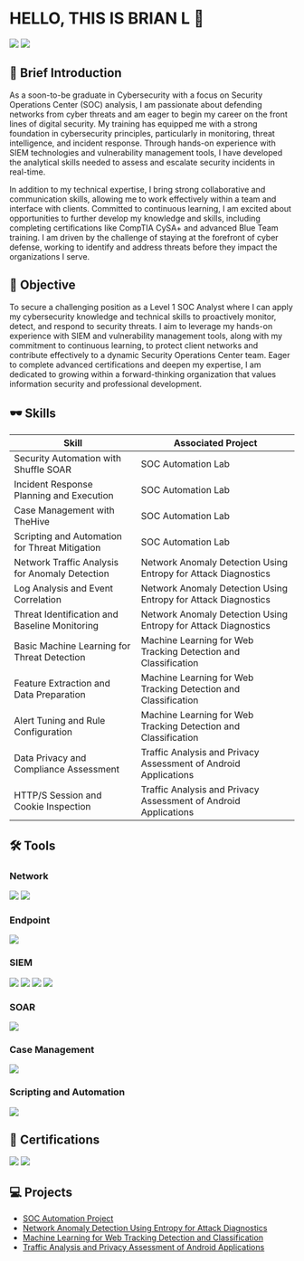 # HELLO, THIS IS BRIAN L 👋

<!--
**BrianLe-1904/BrianLe-1904** is a ✨ _special_ ✨ repository because its `README.md` (this file) appears on your GitHub profile.

Here are some ideas to get you started:

- 🔭 I’m currently working on ...
- 🌱 I’m currently learning ...
- 👯 I’m looking to collaborate on ...
- 🤔 I’m looking for help with ...
- 💬 Ask me about ...
- 📫 How to reach me: ...
- 😄 Pronouns: ...
- ⚡ Fun fact: ...
-->
<div>
<a href="https://www.linkedin.com/in/brian-l-074636190/"><img src="https://img.shields.io/badge/-LinkedIn-0072b1?&style=for-the-badge&logo=linkedin&logoColor=white" /></a>
<a href="https://www.instagram.com/dandanisbrian/"><img src="https://img.shields.io/badge/-Instagram-E4405F?&style=for-the-badge&logo=instagram&logoColor=white" /></a>
</div>

## 🌱 Brief Introduction
As a soon-to-be graduate in Cybersecurity with a focus on Security Operations Center (SOC) analysis, I am passionate about defending networks from cyber threats and am eager to begin my career on the front lines of digital security. My training has equipped me with a strong foundation in cybersecurity principles, particularly in monitoring, threat intelligence, and incident response. Through hands-on experience with SIEM technologies and vulnerability management tools, I have developed the analytical skills needed to assess and escalate security incidents in real-time.

In addition to my technical expertise, I bring strong collaborative and communication skills, allowing me to work effectively within a team and interface with clients. Committed to continuous learning, I am excited about opportunities to further develop my knowledge and skills, including completing certifications like CompTIA CySA+ and advanced Blue Team training. I am driven by the challenge of staying at the forefront of cyber defense, working to identify and address threats before they impact the organizations I serve.

## 🔭 Objective
To secure a challenging position as a Level 1 SOC Analyst where I can apply my cybersecurity knowledge and technical skills to proactively monitor, detect, and respond to security threats. I aim to leverage my hands-on experience with SIEM and vulnerability management tools, along with my commitment to continuous learning, to protect client networks and contribute effectively to a dynamic Security Operations Center team. Eager to complete advanced certifications and deepen my expertise, I am dedicated to growing within a forward-thinking organization that values information security and professional development.

## 🕶️ Skills

| Skill                                         | Associated Project         |
|-----------------------------------------------|----------------------------|
| Security Automation with Shuffle SOAR         | SOC Automation Lab|
| Incident Response Planning and Execution      | SOC Automation Lab|
| Case Management with TheHive                  | SOC Automation Lab|
| Scripting and Automation for Threat Mitigation | SOC Automation Lab|
| Network Traffic Analysis for Anomaly Detection |	Network Anomaly Detection Using Entropy for Attack Diagnostics|
| Log Analysis and Event Correlation             |	Network Anomaly Detection Using Entropy for Attack Diagnostics|
| Threat Identification and Baseline Monitoring  |	Network Anomaly Detection Using Entropy for Attack Diagnostics|
| Basic Machine Learning for Threat Detection    |	Machine Learning for Web Tracking Detection and Classification|
| Feature Extraction and Data Preparation        |	Machine Learning for Web Tracking Detection and Classification|
| Alert Tuning and Rule Configuration            |	Machine Learning for Web Tracking Detection and Classification|
| Data Privacy and Compliance Assessment         |	Traffic Analysis and Privacy Assessment of Android Applications|
| HTTP/S Session and Cookie Inspection           |	Traffic Analysis and Privacy Assessment of Android Applications|


## 🛠️ Tools

### Network
<div>
    <img src="https://img.shields.io/badge/-Wireshark-1679A7?&style=for-the-badge&logo=Wireshark&logoColor=white" />
    <img src="https://img.shields.io/badge/-mitmproxy-4CAF50?style=for-the-badge&logo=mitmproxy&logoColor=white" /> 
</div>

### Endpoint
<div>
    <img src="https://img.shields.io/badge/-Microsoft_Defender_for_Endpoint-00A4EF?&style=for-the-badge&logo=Microsoft&logoColor=white" />
</div>

### SIEM
<div>
    <img src="https://img.shields.io/badge/-Microsoft_Sentinel-0078D4?&style=for-the-badge&logo=Microsoft&logoColor=white" />
    <img src="https://img.shields.io/badge/-Splunk-000000?&style=for-the-badge&logo=Splunk&logoColor=white" />
    <img src="https://img.shields.io/badge/-Elastic-005571?&style=for-the-badge&logo=Elastic&logoColor=white" />
    <img src="https://img.shields.io/badge/-Wazuh-0050DB?style=for-the-badge&logo=Wazuh&logoColor=white" /> 
</div>

### SOAR
<div> <img src="https://img.shields.io/badge/-Shuffle-181717?style=for-the-badge&logo=Shuffle&logoColor=white" /> 
</div> 

### Case Management
<div> <img src="https://img.shields.io/badge/-TheHive-FADA5E?style=for-the-badge&logo=TheHive&logoColor=black" /> </div>

### Scripting and Automation
<div> <img src="https://img.shields.io/badge/-Python-3776AB?style=for-the-badge&logo=Python&logoColor=white" /> </div>


## 📄 Certifications
<div>
    <img src="https://img.shields.io/badge/-CompTIA_CySA+-E00A22?style=for-the-badge&logo=CompTIA&logoColor=white" />
    <img src="https://img.shields.io/badge/-Security_Blue_Team_BTL1-0A66C2?style=for-the-badge&logo=SecurityBlueTeam&logoColor=white" />
</div>
<!--
<div>
<img src="https://img.shields.io/badge/-Security%2B-FF0000?&style=for-the-badge&logo=CompTIA&logoColor=white" />
<img src="https://img.shields.io/badge/-Network%2B-007ACC?&style=for-the-badge&logo=CompTIA&logoColor=white" />
<img src="https://img.shields.io/badge/-A%2B-4D4D4D?&style=for-the-badge&logo=CompTIA&logoColor=white" />
<img src="https://img.shields.io/badge/-CDSA-006400?&style=for-the-badge&logoColor=white" />
<img src="https://img.shields.io/badge/-CCD-000080?&style=for-the-badge&logoColor=white" />
</div>
-->

## 💻 Projects
- <a href="https://github.com/BrianLe-1904/SOC-Automation-Lab.git">SOC Automation Project</a>
- <a href="https://github.com/BrianLe-1904/Network-Anomaly-Detection-Using-Entropy-for-Attack-Diagnostics.git">Network Anomaly Detection Using Entropy for Attack Diagnostics</a>
- <a href="https://github.com/BrianLe-1904/Machine-Learning-for-Web-Tracking-Detection-and-Classification.git">Machine Learning for Web Tracking Detection and Classification</a>
- <a href="https://github.com/BrianLe-1904/Machine-Learning-for-Web-Tracking-Detection-and-Classification.git">Traffic Analysis and Privacy Assessment of Android Applications</a>
